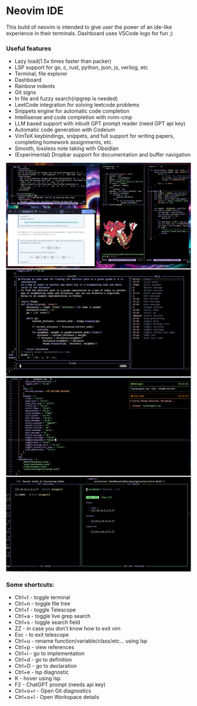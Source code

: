 # Neovim IDE

This build of neovim is intended to give user the power of an ide-like experience in their terminals.
Dashboard uses VSCode logo for fun ;)

### Useful features

* Lazy load(1.5x times faster than packer)
* LSP support for go, c, rust, python, json, js, verilog, etc
* Terminal, file explorer
* Dashboard
* Rainbow indents
* Git signs
* In file and fuzzy search(ripgrep is needed)
* LeetCode integration for solving leetcode problems
* Snippets engine for automatic code completion
* Intellisense and code completion with nvim-cmp
* LLM based support with inbuilt GPT prompt reader (need GPT api key)
* Automatic code generation with Codeium
* VimTeX keybindings, snippets, and full support for writing papers, completing homework assignments, etc.
* Smooth, lossless note taking with Obsidian
* (Experimental) Dropbar support for documentation and buffer navigation


![Screenshot1](https://github.com/RedFlame2112/nvim-config/blob/master/src/s1.png)
![Screenshot4](https://github.com/RedFlame2112/nvim-config/blob/master/src/s4.png)
![Screenshot5](https://github.com/RedFlame2112/nvim-config/blob/master/src/s5.png)
![Screenshot6](https://github.com/RedFlame2112/nvim-config/blob/master/src/s6.png)

### Some shortcuts:
  * Ctrl+t - toggle terminal
  * Ctrl+n - toggle file tree
  * Ctrl+f - toggle Telescope 
  * Ctrl+a - toggle live grep search
  * Ctrl+s - toggle search field
  * ZZ - in case you don't know how to exit vim
  * Esc - to exit telescope
  * Ctrl+u - rename function/variable/class/etc... using lsp
  * Ctrl+p - view references
  * Ctrl+i - go to implementation
  * Ctrl+d - go to definition
  * Ctrl+D - go to declaration
  * Ctrl+e - lsp diagnostic
  * K - hover using lsp
  * F2 - ChatGPT prompt (needs api key)
  * Ctrl+o+r - Open Git diagnostics
  * Ctrl+o+l - Open Workspace details
